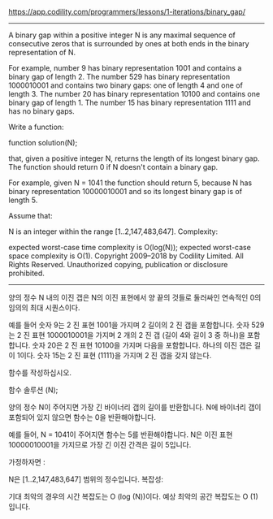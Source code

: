 https://app.codility.com/programmers/lessons/1-iterations/binary_gap/

---

A binary gap within a positive integer N is any maximal sequence of consecutive zeros that is surrounded by ones at both ends in the binary representation of N.

For example, number 9 has binary representation 1001 and contains a binary gap of length 2. The number 529 has binary representation 1000010001 and contains two binary gaps: one of length 4 and one of length 3. The number 20 has binary representation 10100 and contains one binary gap of length 1. The number 15 has binary representation 1111 and has no binary gaps.

Write a function:

function solution(N);

that, given a positive integer N, returns the length of its longest binary gap. The function should return 0 if N doesn't contain a binary gap.

For example, given N = 1041 the function should return 5, because N has binary representation 10000010001 and so its longest binary gap is of length 5.

Assume that:

N is an integer within the range [1..2,147,483,647].
Complexity:

expected worst-case time complexity is O(log(N));
expected worst-case space complexity is O(1).
Copyright 2009–2018 by Codility Limited. All Rights Reserved. Unauthorized copying, publication or disclosure prohibited.

---

양의 정수 N 내의 이진 갭은 N의 이진 표현에서 양 끝의 것들로 둘러싸인 연속적인 0의 임의의 최대 시퀀스이다.

예를 들어 숫자 9는 2 진 표현 1001을 가지며 2 길이의 2 진 갭을 포함합니다. 숫자 529는 2 진 표현 1000010001을 가지며 2 개의 2 진 갭 (길이 4와 길이 3 중 하나)을 포함합니다. 숫자 20은 2 진 표현 10100을 가지며 다음을 포함합니다. 하나의 이진 갭은 길이 1이다. 숫자 15는 2 진 표현 (1111)을 가지며 2 진 갭을 갖지 않는다.

함수를 작성하십시오.

함수 솔루션 (N);

양의 정수 N이 주어지면 가장 긴 바이너리 갭의 길이를 반환합니다. N에 바이너리 갭이 포함되어 있지 않으면 함수는 0을 반환해야합니다.

예를 들어, N = 1041이 주어지면 함수는 5를 반환해야합니다. N은 이진 표현 10000010001을 가지므로 가장 긴 이진 간격은 길이 5입니다.

가정하자면 :

N은 [1..2,147,483,647] 범위의 정수입니다.
복잡성:

기대 최악의 경우의 시간 복잡도는 O (log (N))이다.
예상 최악의 공간 복잡도는 O (1)입니다.

